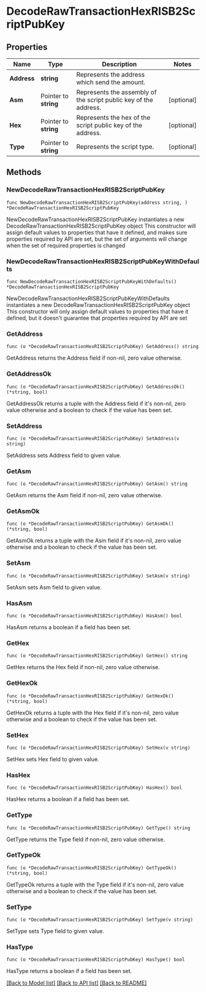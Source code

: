 # DecodeRawTransactionHexRISB2ScriptPubKey

## Properties

Name | Type | Description | Notes
------------ | ------------- | ------------- | -------------
**Address** | **string** | Represents the address which send the amount. | 
**Asm** | Pointer to **string** | Represents the assembly of the script public key of the address. | [optional] 
**Hex** | Pointer to **string** | Represents the hex of the script public key of the address. | [optional] 
**Type** | Pointer to **string** | Represents the script type. | [optional] 

## Methods

### NewDecodeRawTransactionHexRISB2ScriptPubKey

`func NewDecodeRawTransactionHexRISB2ScriptPubKey(address string, ) *DecodeRawTransactionHexRISB2ScriptPubKey`

NewDecodeRawTransactionHexRISB2ScriptPubKey instantiates a new DecodeRawTransactionHexRISB2ScriptPubKey object
This constructor will assign default values to properties that have it defined,
and makes sure properties required by API are set, but the set of arguments
will change when the set of required properties is changed

### NewDecodeRawTransactionHexRISB2ScriptPubKeyWithDefaults

`func NewDecodeRawTransactionHexRISB2ScriptPubKeyWithDefaults() *DecodeRawTransactionHexRISB2ScriptPubKey`

NewDecodeRawTransactionHexRISB2ScriptPubKeyWithDefaults instantiates a new DecodeRawTransactionHexRISB2ScriptPubKey object
This constructor will only assign default values to properties that have it defined,
but it doesn't guarantee that properties required by API are set

### GetAddress

`func (o *DecodeRawTransactionHexRISB2ScriptPubKey) GetAddress() string`

GetAddress returns the Address field if non-nil, zero value otherwise.

### GetAddressOk

`func (o *DecodeRawTransactionHexRISB2ScriptPubKey) GetAddressOk() (*string, bool)`

GetAddressOk returns a tuple with the Address field if it's non-nil, zero value otherwise
and a boolean to check if the value has been set.

### SetAddress

`func (o *DecodeRawTransactionHexRISB2ScriptPubKey) SetAddress(v string)`

SetAddress sets Address field to given value.


### GetAsm

`func (o *DecodeRawTransactionHexRISB2ScriptPubKey) GetAsm() string`

GetAsm returns the Asm field if non-nil, zero value otherwise.

### GetAsmOk

`func (o *DecodeRawTransactionHexRISB2ScriptPubKey) GetAsmOk() (*string, bool)`

GetAsmOk returns a tuple with the Asm field if it's non-nil, zero value otherwise
and a boolean to check if the value has been set.

### SetAsm

`func (o *DecodeRawTransactionHexRISB2ScriptPubKey) SetAsm(v string)`

SetAsm sets Asm field to given value.

### HasAsm

`func (o *DecodeRawTransactionHexRISB2ScriptPubKey) HasAsm() bool`

HasAsm returns a boolean if a field has been set.

### GetHex

`func (o *DecodeRawTransactionHexRISB2ScriptPubKey) GetHex() string`

GetHex returns the Hex field if non-nil, zero value otherwise.

### GetHexOk

`func (o *DecodeRawTransactionHexRISB2ScriptPubKey) GetHexOk() (*string, bool)`

GetHexOk returns a tuple with the Hex field if it's non-nil, zero value otherwise
and a boolean to check if the value has been set.

### SetHex

`func (o *DecodeRawTransactionHexRISB2ScriptPubKey) SetHex(v string)`

SetHex sets Hex field to given value.

### HasHex

`func (o *DecodeRawTransactionHexRISB2ScriptPubKey) HasHex() bool`

HasHex returns a boolean if a field has been set.

### GetType

`func (o *DecodeRawTransactionHexRISB2ScriptPubKey) GetType() string`

GetType returns the Type field if non-nil, zero value otherwise.

### GetTypeOk

`func (o *DecodeRawTransactionHexRISB2ScriptPubKey) GetTypeOk() (*string, bool)`

GetTypeOk returns a tuple with the Type field if it's non-nil, zero value otherwise
and a boolean to check if the value has been set.

### SetType

`func (o *DecodeRawTransactionHexRISB2ScriptPubKey) SetType(v string)`

SetType sets Type field to given value.

### HasType

`func (o *DecodeRawTransactionHexRISB2ScriptPubKey) HasType() bool`

HasType returns a boolean if a field has been set.


[[Back to Model list]](../README.md#documentation-for-models) [[Back to API list]](../README.md#documentation-for-api-endpoints) [[Back to README]](../README.md)


